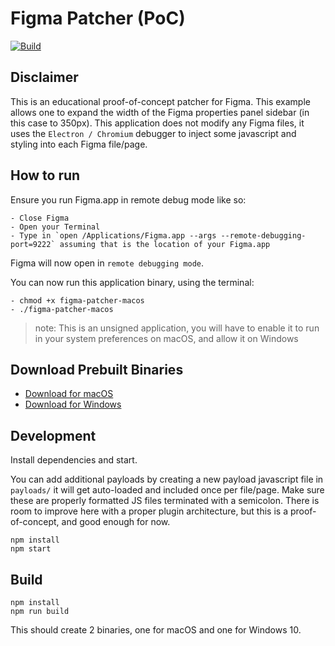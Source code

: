 # Figma Patcher (PoC)

[![Build](https://github.com/bryanberger/figma-patcher/actions/workflows/build.yml/badge.svg)](https://github.com/bryanberger/figma-patcher/actions/workflows/build.yml)
## Disclaimer

This is an educational proof-of-concept patcher for Figma. This example allows one to expand the width of the Figma properties panel sidebar (in this case to 350px).
This application does not modify any Figma files, it uses the `Electron / Chromium` debugger to inject some javascript and styling into each Figma file/page.

## How to run

Ensure you run Figma.app in remote debug mode like so:

```
- Close Figma
- Open your Terminal
- Type in `open /Applications/Figma.app --args --remote-debugging-port=9222` assuming that is the location of your Figma.app
```

Figma will now open in `remote debugging mode`.

You can now run this application binary, using the terminal:

```
- chmod +x figma-patcher-macos
- ./figma-patcher-macos
```

> note: This is an unsigned application, you will have to enable it to run in your system preferences on macOS, and allow it on Windows

## Download Prebuilt Binaries

- [Download for macOS](https://github.com/bryanberger/figma-patcher/releases/download/latest/figma-patcher-macos)
- [Download for Windows](https://github.com/bryanberger/figma-patcher/releases/download/latest/figma-patcher-win.exe)

## Development

Install dependencies and start.

You can add additional payloads by creating a new payload javascript file in `payloads/` it will get auto-loaded and included once per file/page. Make sure these are properly formatted JS files terminated with a semicolon. There is room to improve here with a proper plugin architecture, but this is a proof-of-concept, and good enough for now.

```
npm install
npm start
```

## Build

```
npm install
npm run build
```

This should create 2 binaries, one for macOS and one for Windows 10.
